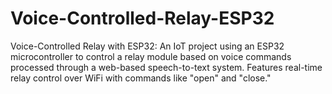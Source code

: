 # Voice-Controlled-Relay-ESP32
Voice-Controlled Relay with ESP32: An IoT project using an ESP32 microcontroller to control a relay module based on voice commands processed through a web-based speech-to-text system. Features real-time relay control over WiFi with commands like "open" and "close."
